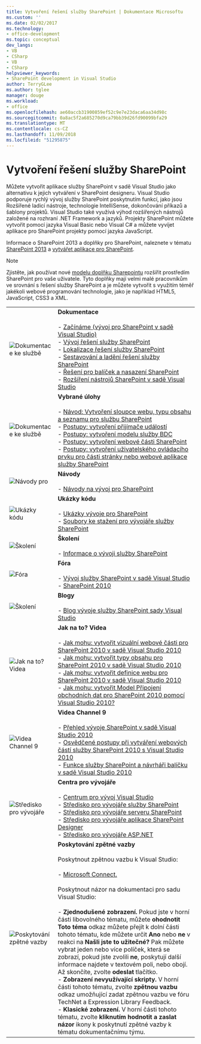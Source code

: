 ```yaml
---
title: Vytvoření řešení služby SharePoint | Dokumentace Microsoftu
ms.custom: ''
ms.date: 02/02/2017
ms.technology:
- office-development
ms.topic: conceptual
dev_langs:
- VB
- CSharp
- VB
- CSharp
helpviewer_keywords:
- SharePoint development in Visual Studio
author: TerryGLee
ms.author: tglee
manager: douge
ms.workload:
- office
ms.openlocfilehash: ae60accb31900859ef52c9e7e23daca6aa34d98c
ms.sourcegitcommit: 0a8ac5f2a685270d9ca79bb39d26fd90099bfa29
ms.translationtype: MT
ms.contentlocale: cs-CZ
ms.lasthandoff: 11/09/2018
ms.locfileid: "51295875"
---
```

# <a name="create-sharepoint-solutions"></a>Vytvoření řešení služby SharePoint
  Můžete vytvořit aplikace služby SharePoint v sadě Visual Studio jako alternativu k jejich vytváření v SharePoint designeru. Visual Studio podporuje rychlý vývoj služby SharePoint poskytnutím funkcí, jako jsou Rozšířené ladicí nástroje, technologie IntelliSense, dokončování příkazů a šablony projektů. Visual Studio také využívá výhod rozšířených nástrojů založené na rozhraní .NET Framework a jazyků. Projekty SharePoint můžete vytvořit pomocí jazyka Visual Basic nebo Visual C# a můžete vyvíjet aplikace pro SharePoint projekty pomocí jazyka JavaScript.  
  
 Informace o SharePoint 2013 a doplňky pro SharePoint, naleznete v tématu [SharePoint 2013](https://msdn.microsoft.com/library/jj162979.aspx) a [vytvářet aplikace pro SharePoint](/sharepoint/dev/sp-add-ins/sharepoint-add-ins).  
  
> [!NOTE]  
>  Zjistěte, jak používat nové [modelu doplňku Sharepointu](/sharepoint/dev/sp-add-ins/sharepoint-add-ins) rozšířit prostředím SharePoint pro vaše uživatele. Tyto doplňky mají velmi malé pracovníkům ve srovnání s řešení služby SharePoint a je můžete vytvořit s využitím téměř jakékoli webové programování technologie, jako je například HTML5, JavaScript, CSS3 a XML.  
  
|||  
|-|-|  
|![Dokumentace ke službě](../sharepoint/media/vs-icon-documentation.gif "dokumentace")|**Dokumentace**<br /><br /> -   [Začínáme &#40;vývoj pro SharePoint v sadě Visual Studio&#41;](../sharepoint/getting-started-sharepoint-development-in-visual-studio.md)<br />-   [Vývoj řešení služby SharePoint](../sharepoint/developing-sharepoint-solutions.md)<br />-   [Lokalizace řešení služby SharePoint](../sharepoint/localizing-sharepoint-solutions.md)<br />-   [Sestavování a ladění řešení služby SharePoint](../sharepoint/building-and-debugging-sharepoint-solutions.md)<br />-   [Řešení pro balíček a nasazení SharePoint](../sharepoint/packaging-and-deploying-sharepoint-solutions.md)<br />-   [Rozšíření nástrojů SharePoint v sadě Visual Studio](../sharepoint/extending-the-sharepoint-tools-in-visual-studio.md)|  
|![Dokumentace ke službě](../sharepoint/media/vs-icon-documentation.gif "dokumentace")|**Vybrané úlohy**<br /><br /> -   [Návod: Vytvoření sloupce webu, typu obsahu a seznamu pro službu SharePoint](../sharepoint/walkthrough-create-a-site-column-content-type-and-list-for-sharepoint.md)<br />-   [Postupy: vytvoření přijímače událostí](../sharepoint/how-to-create-an-event-receiver.md)<br />-   [Postupy: vytvoření modelu služby BDC](../sharepoint/how-to-create-a-bdc-model.md)<br />-   [Postupy: vytvoření webové části SharePoint](../sharepoint/how-to-create-a-sharepoint-web-part.md)<br />-   [Postupy: vytvoření uživatelského ovládacího prvku pro části stránky nebo webové aplikace služby SharePoint](../sharepoint/how-to-create-a-user-control-for-a-sharepoint-application-page-or-web-part.md)|  
|![Návody pro](../sharepoint/media/vs-icon-walkthroughs.gif "názorné postupy")|**Návody**<br /><br /> -   [Návody na vývoj pro SharePoint](../sharepoint/sharepoint-development-walkthroughs.md)|  
|![Ukázky kódu](../sharepoint/media/vs-icon-codesamples.gif "ukázky kódu")|**Ukázky kódu**<br /><br /> -   [Ukázky vývoje pro SharePoint](../sharepoint/sharepoint-development-samples.md)<br />-   [Soubory ke stažení pro vývojáře služby SharePoint](/sharepoint/dev/)|  
|![Školení](../sharepoint/media/vs-icon-training.gif "školení")|**Školení**<br /><br /> -   [Informace o vývoji služby SharePoint](/sharepoint/dev/)|  
|![Fóra](../sharepoint/media/vs-icon-forums.gif "fóra")|**Fóra**<br /><br /> -   [Vývoj služby SharePoint v sadě Visual Studio](https://social.msdn.microsoft.com/Forums/vstudio/home?forum=vssharepointdevelopment)<br />-   [SharePoint 2010](https://social.msdn.microsoft.com/Forums/sharepoint/home?category=sharepoint2010,sharepoint)|  
|![Školení](../sharepoint/media/vs-icon-training.gif "školení")|**Blogy**<br /><br /> -   [Blog vývoje služby SharePoint sady Visual Studio](https://blogs.msdn.microsoft.com/vssharepointtoolsblog/)|  
|![Jak na to? Videa](../sharepoint/media/vs-icon-howdoivideos.gif "jak na to? Videa")|**Jak na to? Videa**<br /><br /> -   [Jak mohu: vytvořit vizuální webové části pro SharePoint 2010 v sadě Visual Studio 2010](https://visualstudio.microsoft.com/)<br />-   [Jak mohu: vytvořit typy obsahu pro SharePoint 2010 v sadě Visual Studio 2010](/previous-versions/visualstudio/visual-studio-2010/dd831853\(v\=vs.100\))<br />-   [Jak mohu: vytvořit definice webu pro SharePoint 2010 v sadě Visual Studio 2010](/previous-versions/visualstudio/visual-studio-2010/dd831853\(v\=vs.100\))<br />-   [Jak mohu: vytvořit Model Připojení obchodních dat pro SharePoint 2010 pomocí Visual Studio 2010?](/previous-versions/visualstudio/visual-studio-2010/dd831853\(v\=vs.100\))|  
|![Videa Channel 9](../sharepoint/media/vs-icon-channel9videos.gif "videa Channel 9")|**Videa Channel 9**<br /><br /> -   [Přehled vývoje SharePoint v sadě Visual Studio 2010](https://channel9.msdn.com/blogs/funkyonex/overview-of-sharepoint-development-in-visual-studio-2010)<br />-   [Osvědčené postupy při vytváření webových částí služby SharePoint 2010 s Visual Studio 2010](https://channel9.msdn.com/blogs/funkyonex/best-practices-on-building-sharepoint-2010-web-parts-with-visual-studio-2010)<br />-   [Funkce služby SharePoint a návrháři balíčku v sadě Visual Studio 2010](https://channel9.msdn.com/blogs/funkyonex/sharepoint-feature-and-package-designers-in-visual-studio-2010)|  
|![Středisko pro vývojáře](../sharepoint/media/vs-icon-msdndevcenter.gif "středisko pro vývojáře")|**Centra pro vývojáře**<br /><br /> -   [Centrum pro vývoj Visual Studio](https://visualstudio.microsoft.com/)<br />-   [Středisko pro vývojáře služby SharePoint](/sharepoint/dev/)<br />-   [Středisko pro vývojáře serveru SharePoint](/previous-versions/office/fp161348\(v\=office.15\))<br />-   [Středisko pro vývojáře aplikace SharePoint Designer](/previous-versions/office/fp161348\(v\=office.15\))<br />-   [Středisko pro vývojáře ASP.NET](https://msdn.microsoft.com/aa336522.aspx)|  
|![Poskytování zpětné vazby](../sharepoint/media/vs-icon-feedback.gif "poskytování zpětné vazby")|**Poskytování zpětné vazby**<br /><br /> Poskytnout zpětnou vazbu k Visual Studio:<br /><br /> -   [Microsoft Connect.](http://go.microsoft.com/fwlink/?LinkID=150463)<br /><br /> Poskytnout názor na dokumentaci pro sadu Visual Studio:<br /><br /> -   **Zjednodušené zobrazení.** Pokud jste v horní části libovolného tématu, můžete **ohodnotit Toto téma** odkaz můžete přejít k dolní části tohoto tématu, kde můžete určit **Ano** nebo **ne** v reakci na **Našli jste to užitečné?** Pak můžete vybrat jeden nebo více políček, která se zobrazí, pokud jste zvolili **ne**, poskytují další informace najdete v textovém poli, nebo obojí. Až skončíte, zvolte **odeslat** tlačítko.<br />-   **Zobrazení nevyužívající skripty.** V horní části tohoto tématu, zvolte **zpětnou vazbu** odkaz umožňující zadat zpětnou vazbu ve fóru TechNet a Expression Library Feedback.<br />-   **Klasické zobrazení.** V horní části tohoto tématu, zvolte **kliknutím hodnotit a zaslat názor** ikony k poskytnutí zpětné vazby k tématu dokumentačnímu týmu.|  
  
 